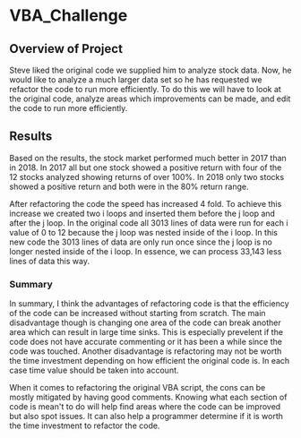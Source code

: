 # VBA_Challenge

## Overview of Project

Steve liked the original code we supplied him to analyze stock data. Now, he would like to analyze a much larger data set so he has requested we refactor the code to run more efficiently. To do this we will have to look at the original code, analyze areas which improvements can be made, and edit the code to run more efficiently.

## Results

Based on the results, the stock market performed much better in 2017 than in 2018. In 2017 all but one stock showed a positive return with four of the 12 stocks analyzed showing returns of over 100%. In 2018 only two stocks showed a positive return and both were in the 80% return range. 

After refactoring the code the speed has increased 4 fold. To achieve this increase we created two i loops and inserted them before the j loop and after the j loop. In the original code all 3013 lines of data were run for each i value of 0 to 12 because the j loop was nested inside of the i loop. In this new code the 3013 lines of data are only run once since the j loop is no longer nested inside of the i loop. In essence, we can process 33,143 less lines of data this way.

### Summary

In summary, I think the advantages of refactoring code is that the efficiency of the code can be increased without starting from scratch. The main disadvantage though is changing one area of the code can break another area which can result in large time sinks. This is especially prevelent if the code does not have accurate commenting or it has been a while since the code was touched. Another disadvantage is refactoring may not be worth the time investment depending on how efficient the original code is. In each case time value should be taken into account.

When it comes to refactoring the original VBA script, the cons can be mostly mitigated by having good comments. Knowing what each section of code is mean't to do will help find areas where the code can be improved but also spot issues. It can also help a programmer determine if it is worth the time investment to refactor the code.
